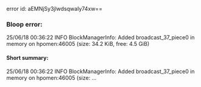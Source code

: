 error id: aEMNjSy3jlwdsqwaIy74xw==
### Bloop error:

25/06/18 00:36:22 INFO BlockManagerInfo: Added broadcast_37_piece0 in memory on hpomen:46005 (size: 34.2 KiB, free: 4.5 GiB)
#### Short summary: 

25/06/18 00:36:22 INFO BlockManagerInfo: Added broadcast_37_piece0 in memory on hpomen:46005 (size: ...